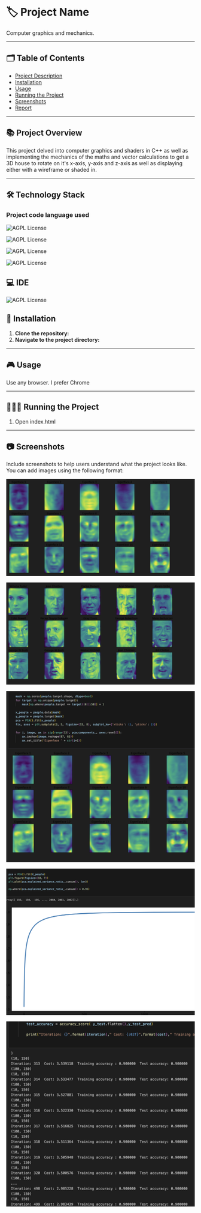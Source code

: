 # 🏷️ Project Name
Computer graphics and mechanics.

---
## 🗂️ Table of Contents

- [Project Description](#project-description)
- [Installation](#installation)
- [Usage](#usage)
- [Running the Project](#running-the-project)
- [Screenshots](#screenshots)
- [Report](#report)
---

## :books: Project Overview

This project delved into computer graphics and shaders in C++ as well as implementing the mechanics of the maths and vector calculations to get a 3D house to rotate on it's x-axis, y-axis and z-axis as well as displaying either with a wireframe or shaded in.

---

## :hammer_and_wrench: Technology Stack 

### Project code language used

 ![AGPL License](https://img.shields.io/badge/C%2B%2B-00599C?style=for-the-badge&logo=c%2B%2B&logoColor=white)

 ![AGPL License](https://img.shields.io/badge/HTML5-E34F26?style=for-the-badge&logo=html5&logoColor=white)

 ![AGPL License](https://img.shields.io/badge/JavaScript-323330?style=for-the-badge&logo=javascript&logoColor=F7DF1E)

 ![AGPL License](https://img.shields.io/badge/CSS3-1572B6?style=for-the-badge&logo=css3&logoColor=white)



## 💻 IDE

 ![AGPL License](https://img.shields.io/badge/VSCode-0078D4?style=for-the-badge&logo=visual%20studio%20code&logoColor=white)



## 📝 Installation

1. **Clone the repository:**
2. **Navigate to the project directory:**

---

## 🎮 Usage

Use any browser. I prefer Chrome

---

## 🏃🏻‍♂️ Running the Project

1. Open index.html

---

## 📷 Screenshots

Include screenshots to help users understand what the project looks like. You can add images using the following format:

![Results before PCA algorithm](https://github.com/kieran-woodrow/AI-Facial-Recognition/blob/main/Assets/Screenshot%202024-06-05%20at%2005.26.07.png)

![Results after PCA algorithm](https://github.com/kieran-woodrow/AI-Facial-Recognition/blob/main/Assets/Screenshot%202024-06-05%20at%2005.26.13.png)

![Snippet in code](https://github.com/kieran-woodrow/AI-Facial-Recognition/blob/main/Assets/Screenshot%202024-06-05%20at%2004.47.27.png)

![Line of best fit for PCA](https://github.com/kieran-woodrow/AI-Facial-Recognition/blob/main/Assets/Screenshot%202024-06-05%20at%2004.47.52.png)

![Training accuracy results table](https://github.com/kieran-woodrow/AI-Facial-Recognition/blob/main/Assets/Screenshot%202024-06-05%20at%2004.48.25.png)

